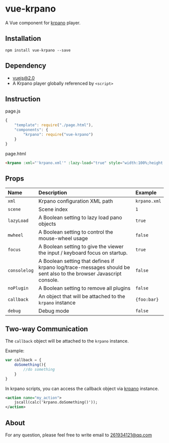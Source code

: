 # vue-krpano

A Vue component for [krpano](http://www.krpano.com) player.

## Installation

```
npm install vue-krpano --save
```

## Dependency

* [vuejs@2.0](http://vuejs.org)
* A Krpano player globally referenced by `<script>`


## Instruction

page.js

```js
{
    "template": require("./page.html"),
    "components": {
        "krpano": require("vue-krpano")
    }
}
```

page.html

```html
<krpano :xml="'krpano.xml'" :lazy-load="true" style="width:100%;height:400px"></krpano>
```

## Props

|Name|Description|Example|
|:--|:--|:--|
|`xml`|Krpano configuration XML path|`krpano.xml`|
|`scene`|Scene index|`1`|
|`lazyLoad`|A Boolean setting to lazy load pano objects|`true`|
|`mwheel`|A Boolean setting to control the mouse-wheel usage|`false`|
|`focus`|A Boolean setting to give the viewer the input / keyboard focus on startup.|`true`|
|`consolelog`|A Boolean setting that defines if krpano log/trace-messages should be sent also to the browser Javascript console.|`false`|
|`noPlugin`|A Boolean setting to remove all plugins|`false`|
|`callback`|An object that will be attached to the `krpano` instance|`{foo:bar}`|
|`debug`|Debug mode|`false`|


## Two-way Communication

The `callback` object will be attached to the `krpano` instance.

Example:

```js
var callback = {
    doSomething(){
        //do something
    }
}
```

In krpano scripts, you can access the callback object via [krpano](https://krpano.com/docu/actions/#jscall
) instance.

```xml
<action name="my_action">
    jscall(calc('krpano.doSomething()'));
</action>
```

## About

For any question, please feel free to write email to 261934121@qq.com
